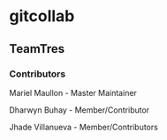 # gitcollab
## TeamTres
### Contributors

Mariel Maullon - Master Maintainer

Dharwyn Buhay - Member/Contributor

Jhade Villanueva - Member/Contributors
